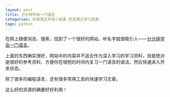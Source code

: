 ```yaml
---
layout: post
title: 分分钟学会一门语言
categories: 好资源之开发小纸条 好资源之学习资源
tags: python 
---
```



在网上随便浏览、搜索，找到了一个很好的网站，听名字就很吸引人——[分分钟学会一门语言](http://learnxinyminutes.com/)。

上面的东西确实很好，网站中的内容并不适合作为深入学习的学习资料，但是绝对是很好的参考资料，方便你在很短的时间内复习一门语言的语法，然后快速进入开发状态。

除了很多的编程语言，还有很多常用工具的快速学习文章。

这么好的资源的确要好好利用！